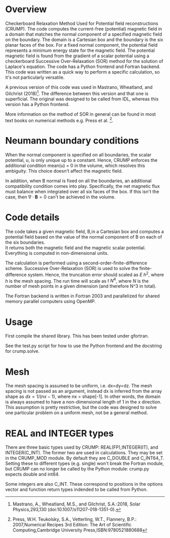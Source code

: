 # Overview 

Checkerboard Relaxation Method Used for Potential field reconstructions (CRUMP). The code computes the current-free (potential) magnetic field in a domain that matches the normal component of a specified magnetic field
on the boundary. The domain is a Cartesian box and the boundary is the six planar faces of the box. For a fixed normal component, the potential field represents a minimum energy state 
for the magnetic field. The potential magnetic field is found from the gradient of a scalar potential using a checkerboard Successive Over-Relaxation (SOR) method for the solution of Laplace's equation. The code has a Python frontend and Fortran backend. This code was written as a quick way to perform a specific calculation, so it's not particularly versatile. 

A previous version of this code was used in Mastrano, Wheatland, and Gilchrist (2018)[^1].
The difference between this version and that one is superficial. The original was designed to be called from IDL, whereas this version
has a Python frontend. 

More information on the method of SOR in general can be found in most text books on numerical methods e.g. Press et al. [^2].

[^1]: Mastrano, A., Wheatland, M.S., and Gilchrist, S.A.:2018, Solar Physics,293,130 (doi:10.1007/s11207-018-1351-0).
[^2]: Press, W.H. Teukolsky, S.A., Vetterling, W.T., Flannery, B.P.: 2007,Numerical Recipes 3rd Edition: The Art of Scientific Computing,Cambridge University Press,ISBN:9780521880688

# Neumann boundary conditions 

When the normal component is specified on all boundaries, the scalar potential, u, is only unique up to a constant. Hence, CRUMP enforces the additional
condition mean(u) = 0 in the volume, which resolves this ambiguity. This choice doesn't affect the magnetic field. 

In addition, when B normal is fixed on all the boundaries, an additional compatibility condition comes into play. Specifically, the net magnetic 
flux must balance when integrated over all six faces of the box. If this isn't the case, then $\nabla\cdot\mathbf B = 0$ can't be achieved in the volume. 

# Code details

The code takes a given magnetic field, B,in a Cartesian box and computes a potential field based on the value of the normal component of B on each of the six boundaries.  
It returns both the magnetic field and the magnetic scalar potential. Everything is computed in non-dimensional units. 

The calculation is performed using a second-order-finite-difference scheme. Successive Over-Relaxation (SOR) is used to solve the finite-difference system. 
Hence, the truncation error should scaled as $E ~ h^2$, where $h$ is the mesh spacing. The run time will scale as $t ~ N^4$, where $N$ is the number of mesh points in a given dimension (and therefore N^3 in total). 

The Fortran backend is written in Fortran 2003 and parallelized for shared memory parallel computers using OpenMP. 

# Usage

First compile the shared library. This has been tested under gfortran. 

See the test.py script for how to use the Python frontend and the docstring for crump.solve. 

# Mesh

The mesh spacing is assumed to be uniform, i.e. dx=dy=dz. The mesh spacing is not passed as an argument, instead dx is inferred from the array shape
as $dx = 1/(nx-1)$, where nx = shape[-1]. In other words, the domain is always assumed to have a non-dimensional length of 1 in the x direction. This
assumption is pretty restrictive, but the code was designed to solve one particular problem on a uniform mesh, not be a general method.

# REAL and INTEGER types

There are three basic types used by CRUMP: REAL(FP),INTEGER(IT), and INTEGER(C_INT). 
The former two are used in calculations. They may be set in the CRUMP_MOD module. By default they 
are C_DOUBLE and C_INT64_T. Setting these to different types (e.g. single) won't break the Fortran module, but
CRUMP can no longer be called by the Python module: crump.py expects double and int64.

Some integers are also C_INT. These correspond to positions in the options vector and function return types indended to be
called from Python. 




